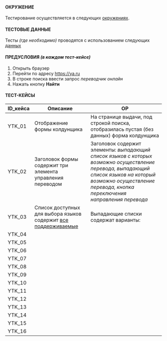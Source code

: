 #### ОКРУЖЕНИЕ
Тестирование осуществляется в следующих [окружениях](/environment.md).

#### ТЕСТОВЫЕ ДАННЫЕ
Тесты _(где необходимо)_ проводятся с использованием следующих [данных](/test_data.md)

#### ПРЕДУСЛОВИЯ _(в каждом тест-кейсе)_
1. Открыть браузер
2. Перейти по адресу https://ya.ru
3. В строке поиска ввести запрос _переводчик онлайн_
4. Нажать кнопку **Найти**

#### ТЕСТ-КЕЙСЫ

| ID_кейса | Описание | ОР |
| --- | --- | --- |
| YTK_01 | Отображение формы колдунщика | На странице выдачи, под строкой поиска, отобразилась пустая (без данных) форма колдунщика |
| YTK_02 | Заголовок формы содержит три элемента управления переводом | Заголовок содержит элементы: _выпадающий список языков с которых возможно осуществление перевода,  выпадающий список языков на который возможно осуществление перевода, кнопка переключения направления перевода_ |
| YTK_03 | Список доступных для выбора языков содержит [все поддерживаемые](https://yandex.ru/dev/translate/doc/dg/concepts/api-overview.html#api-overview__languages) | Выпадающие списки содержат варианты:  |
| YTK_04 |  |  |
| YTK_05 |  |  |
| YTK_06 |  |  |
| YTK_07 |  |  |
| YTK_08 |  |  |
| YTK_09 |  |  |
| YTK_10 |  |  |
| YTK_11 |  |  |
| YTK_12 |  |  |
| YTK_13 |  |  |
| YTK_14 |  |  |
| YTK_15 |  |  |
| YTK_16 |  |  |
